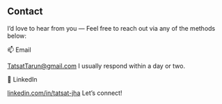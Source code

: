 ## Contact ##

I’d love to hear from you — Feel free to reach out via any of the methods below:

📫 Email

TatsatTarun@gmail.com
I usually respond within a day or two.

💼 LinkedIn

[linkedin.com/in/tatsat-jha](https://linkedin.com/in/tatsat-jha)
Let’s connect!